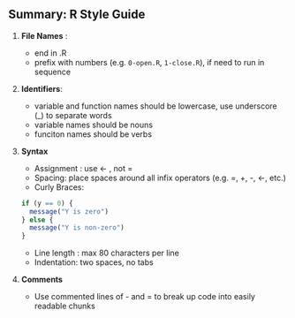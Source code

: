 ## Summary: R Style Guide 

1. **File Names** : 
   * end in .R 
   * prefix with numbers (e.g. `0-open.R`, `1-close.R`), if need to run in sequence  
2. **Identifiers**: 
    * variable and function names should be lowercase, use underscore (_) to separate words 
    * variable names should be nouns 
    * funciton names should be verbs 
3. **Syntax** 
    * Assignment : use <- , not = 
    * Spacing: place spaces around all infix operators (e.g. =, +, -, <-, etc.)
    * Curly Braces: 
    ```r     
    if (y == 0) {
      message("Y is zero")
    } else {
      message("Y is non-zero")
    }
    ```
    
    * Line length : max 80 characters per line 
    * Indentation: two spaces, no tabs 
 4. **Comments**
    * Use commented lines of - and = to break up code into easily readable chunks 
